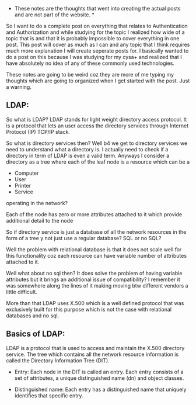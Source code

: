 * These notes are the thoughts that went into creating the actual posts and are not part of the website. *

[//]: # (Author: Shebuel Asher Paul, Date: 1st June 2020)

So I want to do a complete post on everything that relates to Authentication and Authorization and while studying for the topic I realized how wide of a topic that is and that it is probably impossible to cover everything in one post. This post will cover as much as I can and any topic that I think requires much more explanation I will create seperate posts for. I basically wanted to do a post on this because I was studying for my cysa+ and realized that I have absolutely no idea of any of these commonly used technologies.


These notes are going to be weird coz they are more of me typing my thoughts which are going to organized when I get started with the post. Just a warning.

## LDAP:

So what is LDAP? LDAP stands for light weight directory access protocol. It is a protocol that lets an user access the directory services through Internet Protocol (IP) TCP/IP stack. 

So what is directory services then? Well b4 we get to directory services we need to understand what a directory is. I actually need to check if a directory in term of LDAP is even a valid term. Anyways I consider a directory as a tree where each of the leaf node is a resource which can be a 

- Computer
- User
- Printer
- Service

operating in the network? 

Each of the node has zero or more attributes attached to it which provide additional detail to the node

So if directory service is just a database of all the network resources in the form of a tree y not just use a regular database? SQL or no SQL?

Well the problem with relational database is that it does not scale well for this functionality coz each resource can have variable number of attributes attached to it.

Well what about no sql then? It does solve the problem of having variable attributes but it brings an additional issue of compatibility? I remember it was somewhere along the lines of it making moving btw different vendors a little difficult.

More than that LDAP uses X.500 which is a well defined protocol that was exclusively built for this purpose which is not the case with relational databases and no sql.

## Basics of LDAP:

LDAP is a protocol that is used to access and maintain the X.500 directory service. The tree which contains all the network resource information is called the Directory Information Tree (DIT).

- Entry:
	Each node in the DIT is called an entry. Each entry consists of a set of attributes, a unique distinguished name (dn) and object classes.

- Distinguished name:
	Each entry has a distinguished name that uniquely identifies that specific entry.  


